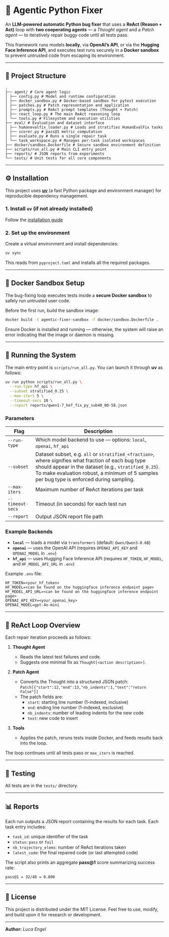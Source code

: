 # 🧠 Agentic Python Fixer

An **LLM-powered automatic Python bug fixer** that uses a **ReAct (Reason + Act)** loop with **two cooperating agents** — a *Thought agent* and a *Patch agent* — to iteratively repair buggy code until all tests pass.  

This framework runs models **locally**, via **OpenAI’s API**, or via the **Hugging Face Inference API**, and executes test runs securely in a **Docker sandbox** to prevent untrusted code from escaping its environment.

---

## 📁 Project Structure

```text
.
├── agent/ # Core agent logic
│ ├── config.py # Model and runtime configuration
│ ├── docker_sandbox.py # Docker-based sandbox for pytest execution
│ ├── patches.py # Patch representation and application
│ ├── prompts.py # ReAct prompt templates (Thought + Patch)
│ ├── react_loop.py # The main ReAct reasoning loop
│ └── tools.py # Filesystem and execution utilities
├── eval/ # Evaluation and dataset interface
│ ├── humanevalfix_loader.py # Loads and stratifies HumanEvalFix tasks
│ ├── scorer.py # pass@1 metric computation
│ ├── evaluate.py # Runs a single repair task
│ └── task_workspace.py # Manages per-task isolated workspaces
├── docker/sandbox.Dockerfile # Secure sandbox environment definition
├── scripts/run_all.py # Main CLI entry point
├── reports/ # JSON reports from experiments
└── tests/ # Unit tests for all core components
````

---

## ⚙️ Installation

This project uses [**uv**](https://github.com/astral-sh/uv) (a fast Python package and environment manager) for reproducible dependency management.

### 1. Install `uv` (if not already installed) 
Follow the [installation guide](https://docs.astral.sh/uv/getting-started/installation/)

### 2. Set up the environment

Create a virtual environment and install dependencies:

```bash
uv sync
```

This reads from `pyproject.toml` and installs all the required packages.

---

## 🧩 Docker Sandbox Setup

The bug-fixing loop executes tests inside a **secure Docker sandbox** to safely run untrusted user code.

Before the first run, build the sandbox image:

```bash
docker build -t agentic-fixer-sandbox -f docker/sandbox.Dockerfile .
```

Ensure Docker is installed and running — otherwise, the system will raise an error indicating that the image or
daemon is missing.

---

## 🚀 Running the System

The main entry point is `scripts/run_all.py`.
You can launch it through **uv** as follows:

```bash
uv run python scripts/run_all.py \
  --run-type hf_api \
  --subset stratified_0.25 \
  --max-iters 5 \
  --timeout-secs 10 \
  --report reports/qwen1-7_hef_fix_py_sub40_00-58.json
```

### Parameters

| Flag             | Description                                                                                                                                                                                                                                                          |
| ---------------- |----------------------------------------------------------------------------------------------------------------------------------------------------------------------------------------------------------------------------------------------------------------------|
| `--run-type`     | Which model backend to use — options: `local`, `openai`, `hf_api`                                                                                                                                                                                                    |
| `--subset`       | Dataset subset, e.g. `all` or `stratified_<fraction>`, where <fraction> signifies what fraction of each bug type should appear in the dataset (e.g., `stratified_0.25`). To make evaluation robust, a minimum of 5 samples per bug type is enforced during sampling. |
| `--max-iters`    | Maximum number of ReAct iterations per task                                                                                                                                                                                                                          |
| `--timeout-secs` | Timeout (in seconds) for each test run                                                                                                                                                                                                                               |
| `--report`       | Output JSON report file path                                                                                                                                                                                                                                         |

### Example Backends

* **`local`** — loads a model via `transformers` (default: `Qwen/Qwen3-0.6B`)
* **`openai`** — uses the OpenAI API (requires `OPENAI_API_KEY` and `OPENAI_MODEL` in `.env`)
* **`hf_api`** — uses Hugging Face Inference API (requires `HF_TOKEN`, `HF_MODEL`, and `HF_MODEL_API_URL` in `.env`)

Example `.env` file:

```env
HF_TOKEN=<your_hf_token>
HF_MODEL=<can be found on the huggingface inference endpoint page>
HF_MODEL_API_URL=<can be found on the huggingface inference endpoint page>
OPENAI_API_KEY=<your_openai_key>
OPENAI_MODEL=gpt-4o-mini
```

---

## 🧠 ReAct Loop Overview

Each repair iteration proceeds as follows:

1. **Thought Agent**

    * Reads the latest test failures and code.
    * Suggests one minimal fix as `Thought[<action description>]`.

2. **Patch Agent**

    * Converts the Thought into a structured JSON patch:
      `Patch[{"start":12,"end":13,"nb_indents":1,"text":"return False"}]`
    * The patch fields are:
      * `start`: starting line number (1-indexed, inclusive)
      * `end`: ending line number (1-indexed, exclusive)
      * `nb_indents`: number of leading indents for the new code
      * `text`: new code to insert

3. **Tools**

    * Applies the patch, reruns tests inside Docker, and feeds results back into the loop.

The loop continues until all tests pass or `max_iters` is reached.

---

## 🧪 Testing

All tests are in the `tests/` directory.

---

## 📊 Reports

Each run outputs a JSON report containing the results for each task. Each task entry includes:
- `task_id`: unique identifier of the task
- `status`: `pass` or `fail`
- `nb_trajectory_elems`: number of ReAct iterations taken
- `latest_code`: the final repaired code (or last attempted code)

The script also prints an aggregate **pass@1** score summarizing success rate:

```
pass@1 = 32/40 = 0.800
```

---

## 🧾 License

This project is distributed under the MIT License.
Feel free to use, modify, and build upon it for research or development.

---

**Author:** *Luca Engel*

